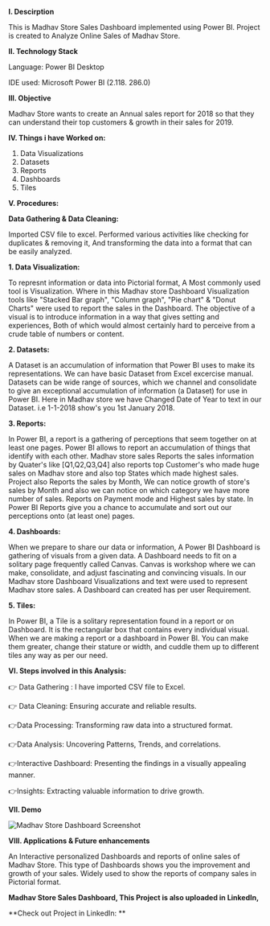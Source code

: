  **I. Descirption**

This is Madhav Store Sales Dashboard implemented using Power BI. Project is created to Analyze Online Sales of Madhav Store.


**II. Technology Stack**

Language: Power BI Desktop

IDE used: Microsoft Power BI (2.118. 286.0)


**III. Objective**

Madhav Store wants to create an Annual sales report for 2018 so that they can understand their top customers & growth in their sales for 2019.



**IV. Things i have Worked on:**

1. Data Visualizations 
2. Datasets
3. Reports 
4. Dashboards
5. Tiles

**V. Procedures:**

**Data Gathering & Data Cleaning:**

Imported CSV file to excel.
Performed various activities like checking for duplicates & removing it, And transforming the data into a format that can be easily analyzed.

**1. Data Visualization:**

To represnt information or data into Pictorial format, A Most commonly used tool is Visualization. Where in this Madhav store 
Dashboard Visualization tools like "Stacked Bar graph", "Column graph", "Pie chart" & "Donut Charts" were used to report the sales in the Dashboard.
The objective of a visual is to introduce information in a way that gives setting and experiences, Both of which would almost certainly hard to
perceive from a crude table of numbers or content. 

**2. Datasets:**

A Dataset is an accumulation of information that Power BI uses to make its representations. We can have basic Dataset from Excel excercise
manual. Datasets can be wide range of sources, which we channel and consolidate to give an exceptional accumulation of information (a Dataset)
for use in Power BI. Here in Madhav store we have Changed Date of Year to text in our Dataset. 
i.e 1-1-2018 show's you 1st January 2018.

**3. Reports:**

In Power BI, a report is a gathering of perceptions that seem together on at least one pages. Power BI allows to report an accumulation of things
that identify with each other. Madhav store sales Reports the sales information by Quater's like [Q1,Q2,Q3,Q4] also reports top Customer's
who made huge sales on Madhav store and also top States which made highest sales. Project also Reports the sales by Month, We can notice growth
of store's sales by Month and also we can notice on which category we have more number of sales. Reports on Payment mode and Highest sales by state.
In Power BI Reports give you a chance to accumulate and sort out our perceptions onto (at least one) pages.
 
 
 **4. Dashboards:**
 
 When we prepare to share our data or information, A Power BI Dashboard is gathering of visuals from a given data. A Dashboard needs to fit on a solitary page
 frequently called Canvas. Canvas is workshop where we can make, consolidate, and adjust fascinating and convincing visuals. In our Madhav store Dashboard Visualizations
 and text were used to represent Madhav store sales. A Dashboard can created has per user Requirement.
 
 **5. Tiles:**
 
 In Power BI, a Tile is a solitary representation found in a report or on Dashboard. It is the rectangular box that contains every individual
 visual. When we are making a report or a dashboard in Power BI. You can make them greater, change their stature or width, and cuddle them up to
 different tiles any way as per our need.
 


 **VI. Steps involved in this Analysis:**
 
 👉 Data Gathering : I have imported CSV file to Excel.
 
👉 Data Cleaning: Ensuring accurate and reliable results.

👉Data Processing: Transforming raw data into a structured format.

👉Data Analysis: Uncovering Patterns, Trends, and correlations.

👉Interactive Dashboard: Presenting the findings in a visually appealing manner.

👉Insights: Extracting valuable information to drive growth.



 
 
 
  **VII. Demo**
  
  
  ![Madhav Store Dashboard Screenshot](https://github.com/imgopi41/Power-BI-Projects/assets/99798157/c5cb5a62-bbb1-4b38-9335-4d6517dd236e)

 



**VIII. Applications & Future enhancements**

 An Interactive personalized Dashboards and reports of online sales of Madhav Store. This type of Dashboards shows you the improvement 
 and growth of your sales. Widely used to show the reports of company sales in Pictorial format.  
 
 
 **Madhav Store Sales Dashboard, This Project is also uploaded in LinkedIn,**
   
  **Check out Project in LinkedIn: **
 
 


